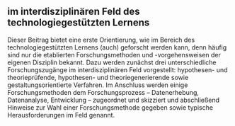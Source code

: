 <!-- filename: 00_Forschungszugaenge_und_-methoden.md -->
<!-- title: Forschungszugänge und -methoden -->

<!-- tags: #forschungsmethoden,#einfuehrung,#theorieforschung -->
<!-- authors: Sandra Schön, Martin Ebner -->

## im interdisziplinären Feld des technologiegestützten Lernens

Dieser Beitrag bietet eine erste Orientierung, wie im Bereich des technologiegestützten Lernens (auch) geforscht werden kann, denn häufig sind nur die etablierten Forschungsmethoden und -vorgehensweisen der eigenen Disziplin bekannt. Dazu werden zunächst drei unterschiedliche Forschungszugänge im interdisziplinären Feld vorgestellt: hypothesen- und theorieprüfende, hypothesen- und theoriegenerierende sowie gestaltungsorientierte Verfahren. Im Anschluss werden einige Forschungsmethoden dem Forschungsprozess – Datenerhebung, Datenanalyse, Entwicklung – zugeordnet und skizziert und abschließend Hinweise zur Wahl einer Forschungsmethode gegeben sowie typische Herausforderungen im Feld genannt.

